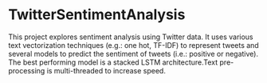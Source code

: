 # TwitterSentimentAnalysis

This project explores sentiment analysis using Twitter data. It uses various text vectorization techniques (e.g.: one hot, TF-IDF)
to represent tweets and several models to predict the sentiment of tweets (i.e.: positive or negative). The best performing model
is a stacked LSTM architecture.Text pre-processing is multi-threaded to increase speed.
